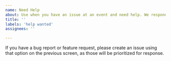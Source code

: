 ```yaml
---
name: Need Help
about: Use when you have an issue at an event and need help. We respond within a few hours, and will try to respond within 15 min during event weekends.
title: ''
labels: 'help wanted'
assignees: ''

---
```


If you have a bug report or feature request, please create an issue using that option on the previous screen, as those will be prioritized for response.
